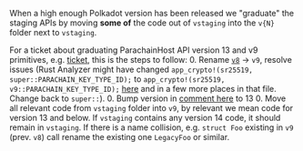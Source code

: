 When a high enough Polkadot version has been released we "graduate" the staging APIs by moving **some of** the code out of `vstaging` into the `v{N}` folder next to `vstaging`.

For a ticket about graduating ParachainHost API version 13 and v9 primitives, e.g. [ticket](https://github.com/paritytech/polkadot-sdk/issues/9400), this is the steps to follow:
0. Rename [`v8`](polkadot/primitives/src/v8) -> `v9`, resolve issues (Rust Analyzer might have changed `app_crypto!(sr25519, super::PARACHAIN_KEY_TYPE_ID);` to `app_crypto!(sr25519, v9::PARACHAIN_KEY_TYPE_ID);` [here](https://github.com/paritytech/polkadot-sdk/blob/4cd07c56378291fddb9fceab3b508cf99034126a/polkadot/primitives/src/v8/mod.rs#L103) and in a few more places in that file. Change back to `super::`).
0. Bump version in [comment here](https://github.com/paritytech/polkadot-sdk/blob/4cd07c56378291fddb9fceab3b508cf99034126a/polkadot/primitives/src/lib.rs#L22) to 13
0. Move all relevant code from `vstaging` folder into `v9`, by relevant we mean code for version 13 and below. If `vstaging` contains any version 14 code, it should remain in `vstaging`. If there is a name collision, e.g. `struct Foo` existing in `v9` (prev. `v8`) call rename the existing one `LegacyFoo` or similar.